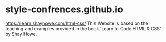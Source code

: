 # style-confrences.github.io
https://learn.shayhowe.com/html-css/
This Website is based on the teaching and examples 
provided in the book 'Learn to Code HTML & CSS' by
Shay Howe.

